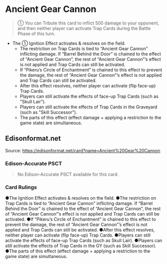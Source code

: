 # Ancient Gear Cannon

> ① You can Tribute this card to inflict 500 damage to your opponent, and then neither player can activate Trap Cards during the Battle Phase of this turn.

*   The ① Ignition Effect activates & resolves on the field.
    *   The restriction on Trap Cards is tied to “Ancient Gear Cannon” inflicting damage. If “Barrel Behind the Door” is chained to the effect of “Ancient Gear Cannon”, the rest of “Ancient Gear Cannon”’s effect is not applied and Trap Cards can still be activated.
    *   If “Pikeru’s Circle of Enchantment” is chained to this effect to prevent the damage, the rest of “Ancient Gear Cannon”’s effect is not applied and Trap Cards can still be activated.
    *   After this effect resolves, neither player can activate (flip face-up) Trap Cards.
    *   Players can still activate the effects of face-up Trap Cards (such as "Skull Lair").
    *   Players can still activate the effects of Trap Cards in the Graveyard (such as "Skill Successor").
    *   The parts of this effect (effect damage + applying a restriction to the game state) are simultaneous.

## Edisonformat.net

Source: https://edisonformat.net/card?name=Ancient%20Gear%20Cannon

### Edison-Accurate PSCT

> No Edison-Accurate PSCT available for this card.

### Card Rulings

●The Ignition Effect activates & resolves on the field.
●The restriction on Trap Cards is tied to “Ancient Gear Cannon” inflicting damage. If “Barrel Behind the Door” is chained to the effect of “Ancient Gear Cannon”, the rest of “Ancient Gear Cannon”’s effect is not applied and Trap Cards can still be activated.
●If “Pikeru’s Circle of Enchantment” is chained to this effect to prevent the damage, the rest of “Ancient Gear Cannon”’s effect is not applied and Trap Cards can still be activated.
●After this effect resolves, neither player can activate (flip face-up) Trap Cards.
●Players can still activate the effects of face-up Trap Cards (such as Skull Lair).
●Players can still activate the effects of Trap Cards in the GY (such as Skill Successor).
●The parts of this effect (effect damage + applying a restriction to the game state) are simultaneous.
            
